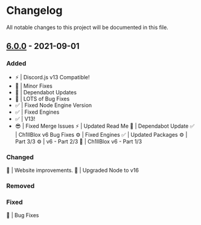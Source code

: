 # Changelog

All notable changes to this project will be documented in this file.

## [6.0.0] - 2021-09-01

### Added

- ⚡ | Discord.js v13 Compatible!
- 🔨 | Minor Fixes
- 🤖 | Dependabot Updates
- 🐛 | LOTS of Bug Fixes
- ✅ | Fixed Node Engine Version
- ✅ | Fixed Engines
- ✅ | V13!
- 😎 | Fixed Merge Issues
⚡ | Updated Read Me
🤖 | Dependabot Update
✅ | Ch1llBlox v6 Bug Fixes
⚙ | Fixed Engines
✅ | Updated Packages
⚙ | Part 3/3
⚙ | v6 - Part 2/3
🚧 | Ch1llBlox v6 - Part 1/3

### Changed

🔼 | Website improvements.
🔼 | Upgraded Node to v16

### Removed

### Fixed

🐛 | Bug Fixes

<!-- Links -->
[keep a changelog]: https://keepachangelog.com/en/1.0.0/
[semantic versioning]: https://semver.org/spec/v2.0.0.html

<!-- Versions -->
[6.0.0]: https://github.com/KingCh1ll/ch1llblox
